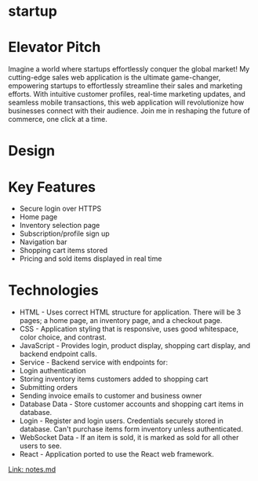 # startup

# Elevator Pitch
Imagine a world where startups effortlessly conquer the global market! My cutting-edge sales web application is the ultimate game-changer, empowering startups to effortlessly streamline their sales and marketing efforts. With intuitive customer profiles, real-time marketing updates, and seamless mobile transactions, this web application will revolutionize how businesses connect with their audience. Join me in reshaping the future of commerce, one click at a time.

# Design

# Key Features
- Secure login over HTTPS
- Home page
- Inventory selection page
- Subscription/profile sign up
- Navigation bar
- Shopping cart items stored
- Pricing and sold items displayed in real time

# Technologies
- HTML - Uses correct HTML structure for application. There will be 3 pages; a home page, an inventory page, and a checkout page.
- CSS - Application styling that is responsive, uses good whitespace, color choice, and contrast.
- JavaScript - Provides login, product display, shopping cart display, and backend endpoint calls.
- Service - Backend service with endpoints for:
 - Login authentication
 - Storing inventory items customers added to shopping cart
 - Submitting orders
 - Sending invoice emails to customer and business owner
- Database Data - Store customer accounts and shopping cart items in database.
- Login - Register and login users. Credentials securely stored in database. Can't purchase items form inventory unless authenticated.
- WebSocket Data - If an item is sold, it is marked as sold for all other users to see.
- React - Application ported to use the React web framework.

[Link: notes.md](notes.md)
